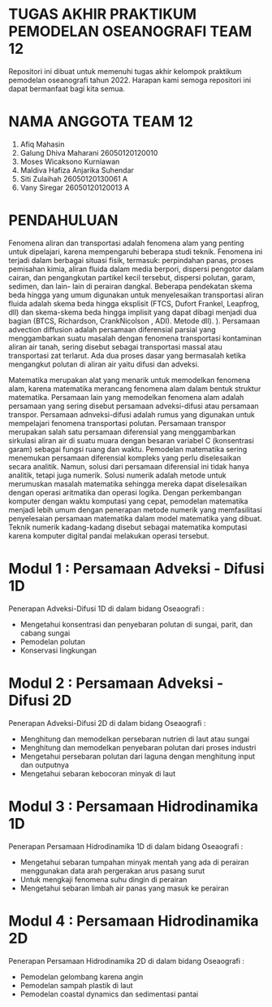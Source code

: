 # TUGAS AKHIR PRAKTIKUM PEMODELAN OSEANOGRAFI TEAM 12 
Repositori ini dibuat untuk memenuhi tugas akhir kelompok praktikum pemodelan oseanografi tahun 2022. Harapan kami semoga repositori ini dapat bermanfaat bagi kita semua.
# NAMA ANGGOTA TEAM 12
1. Afiq Mahasin
2. Galung Dhiva Maharani 26050120120010
3. Moses Wicaksono Kurniawan
4. Maldiva Hafiza Anjarika Suhendar
5. Siti Zulaihah 26050120130061 A
6. Vany Siregar 26050120120013 A
# PENDAHULUAN
Fenomena aliran dan transportasi adalah fenomena alam yang penting untuk dipelajari, karena mempengaruhi beberapa studi teknik. Fenomena ini terjadi dalam berbagai  situasi fisik, termasuk: perpindahan panas, proses pemisahan  kimia, aliran fluida dalam media berpori, dispersi pengotor dalam cairan, dan pengangkutan partikel kecil tersebut, dispersi polutan, garam, sedimen, dan lain- lain di  perairan dangkal. Beberapa pendekatan skema beda hingga yang umum digunakan untuk menyelesaikan transportasi aliran fluida adalah skema beda hingga eksplisit (FTCS, Dufort Frankel, Leapfrog, dll) dan skema-skema beda hingga implisit yang dapat dibagi menjadi dua bagian (BTCS, Richardson, CrankNicolson , ADI). Metode dll). ). Persamaan advection diffusion adalah persamaan diferensial parsial yang menggambarkan suatu masalah dengan fenomena transportasi kontaminan aliran air tanah,  sering disebut sebagai transportasi massal atau transportasi zat terlarut. Ada dua proses dasar yang bermasalah ketika mengangkut polutan di aliran air yaitu difusi dan adveksi.
  
Matematika merupakan alat yang menarik untuk memodelkan fenomena  alam, karena matematika merancang fenomena alam dalam bentuk struktur matematika. Persamaan  lain yang memodelkan fenomena  alam adalah persamaan  yang sering disebut persamaan adveksi-difusi atau persamaan transpor. Persamaan adnveksi-difusi adalah rumus yang digunakan untuk mempelajari fenomena transportasi polutan. Persamaan transpor merupakan salah satu persamaan diferensial yang menggambarkan sirkulasi aliran air di suatu muara dengan besaran variabel C (konsentrasi garam) sebagai fungsi ruang dan waktu. Pemodelan matematika sering menemukan persamaan diferensial kompleks yang perlu diselesaikan secara analitik. Namun, solusi dari persamaan diferensial ini tidak hanya analitik, tetapi juga  numerik. Solusi numerik adalah metode untuk merumuskan masalah matematika  sehingga mereka dapat diselesaikan dengan operasi aritmatika dan operasi logika. Dengan perkembangan komputer dengan waktu komputasi yang  cepat,  pemodelan matematika menjadi lebih umum dengan penerapan metode numerik yang memfasilitasi penyelesaian persamaan matematika dalam  model matematika yang  dibuat. Teknik numerik kadang-kadang disebut sebagai matematika komputasi karena komputer digital pandai melakukan operasi tersebut.
# Modul 1 : Persamaan Adveksi - Difusi 1D
Penerapan Adveksi-Difusi 1D di dalam bidang Oseaografi :
- Mengetahui konsentrasi dan penyebaran polutan di sungai, parit, dan cabang sungai
- Pemodelan polutan
- Konservasi lingkungan
# Modul 2 : Persamaan Adveksi - Difusi 2D
Penerapan Adveksi-Difusi 2D di dalam bidang Oseaografi :
- Menghitung dan memodelkan persebaran nutrien di laut atau sungai
- Menghitung dan memodelkan penyebaran polutan dari proses industri
- Mengetahui persebaran polutan dari laguna dengan menghitung input dan outputnya
- Mengetahui sebaran kebocoran minyak di laut
# Modul 3 : Persamaan Hidrodinamika 1D
Penerapan Persamaan Hidrodinamika 1D di dalam bidang Oseaografi :
- Mengetahui sebaran tumpahan minyak mentah yang ada di perairan menggunakan data arah pergerakan arus pasang surut
- Untuk mengkaji fenomena suhu dingin di perairan 
- Mengetahui sebaran limbah air panas yang masuk ke perairan
# Modul 4 : Persamaan Hidrodinamika 2D
Penerapan Persamaan Hidrodinamika 2D di dalam bidang Oseaografi :
- Pemodelan gelombang karena angin
- Pemodelan sampah plastik di laut
- Pemodelan coastal dynamics dan sedimentasi pantai
